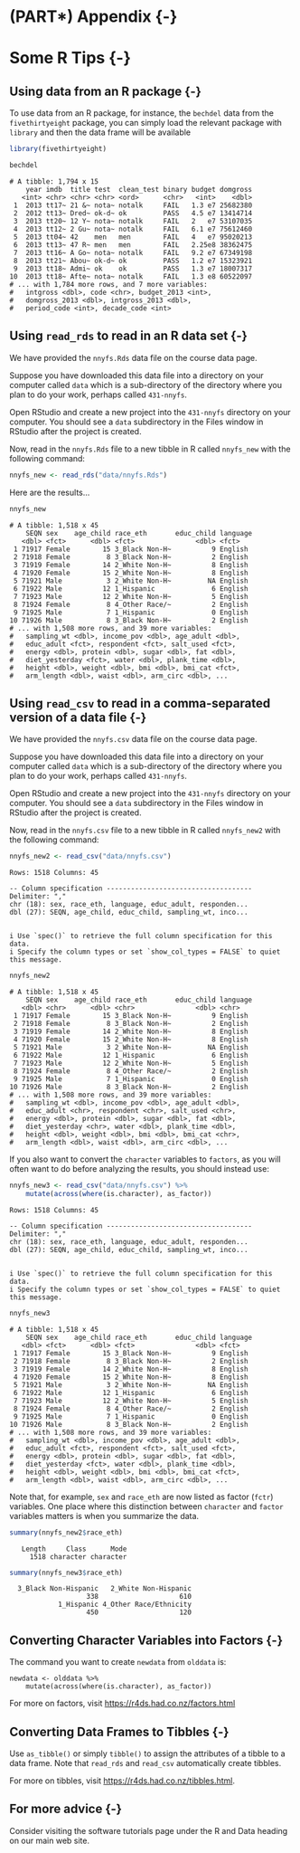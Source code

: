 # (PART\*) Appendix {-}

# Some R Tips {-}

## Using data from an R package {-}

To use data from an R package, for instance, the `bechdel` data from the `fivethirtyeight` package, you can simply load the relevant package with `library` and then the data frame will be available


```r
library(fivethirtyeight)

bechdel
```

```
# A tibble: 1,794 x 15
    year imdb  title test  clean_test binary budget domgross
   <int> <chr> <chr> <chr> <ord>      <chr>   <int>    <dbl>
 1  2013 tt17~ 21 &~ nota~ notalk     FAIL   1.3 e7 25682380
 2  2012 tt13~ Dred~ ok-d~ ok         PASS   4.5 e7 13414714
 3  2013 tt20~ 12 Y~ nota~ notalk     FAIL   2   e7 53107035
 4  2013 tt12~ 2 Gu~ nota~ notalk     FAIL   6.1 e7 75612460
 5  2013 tt04~ 42    men   men        FAIL   4   e7 95020213
 6  2013 tt13~ 47 R~ men   men        FAIL   2.25e8 38362475
 7  2013 tt16~ A Go~ nota~ notalk     FAIL   9.2 e7 67349198
 8  2013 tt21~ Abou~ ok-d~ ok         PASS   1.2 e7 15323921
 9  2013 tt18~ Admi~ ok    ok         PASS   1.3 e7 18007317
10  2013 tt18~ Afte~ nota~ notalk     FAIL   1.3 e8 60522097
# ... with 1,784 more rows, and 7 more variables:
#   intgross <dbl>, code <chr>, budget_2013 <int>,
#   domgross_2013 <dbl>, intgross_2013 <dbl>,
#   period_code <int>, decade_code <int>
```

## Using `read_rds` to read in an R data set {-}

We have provided the `nnyfs.Rds` data file on the course data page.

Suppose you have downloaded this data file into a directory on your computer called `data` which is a sub-directory of the directory where you plan to do your work, perhaps called `431-nnyfs`.

Open RStudio and create a new project into the `431-nnyfs` directory on your computer. You should see a `data` subdirectory in the Files window in RStudio after the project is created.

Now, read in the `nnyfs.Rds` file to a new tibble in R called `nnyfs_new` with the following command:


```r
nnyfs_new <- read_rds("data/nnyfs.Rds")
```
 
Here are the results...


```r
nnyfs_new
```

```
# A tibble: 1,518 x 45
    SEQN sex    age_child race_eth       educ_child language
   <dbl> <fct>      <dbl> <fct>               <dbl> <fct>   
 1 71917 Female        15 3_Black Non-H~          9 English 
 2 71918 Female         8 3_Black Non-H~          2 English 
 3 71919 Female        14 2_White Non-H~          8 English 
 4 71920 Female        15 2_White Non-H~          8 English 
 5 71921 Male           3 2_White Non-H~         NA English 
 6 71922 Male          12 1_Hispanic              6 English 
 7 71923 Male          12 2_White Non-H~          5 English 
 8 71924 Female         8 4_Other Race/~          2 English 
 9 71925 Male           7 1_Hispanic              0 English 
10 71926 Male           8 3_Black Non-H~          2 English 
# ... with 1,508 more rows, and 39 more variables:
#   sampling_wt <dbl>, income_pov <dbl>, age_adult <dbl>,
#   educ_adult <fct>, respondent <fct>, salt_used <fct>,
#   energy <dbl>, protein <dbl>, sugar <dbl>, fat <dbl>,
#   diet_yesterday <fct>, water <dbl>, plank_time <dbl>,
#   height <dbl>, weight <dbl>, bmi <dbl>, bmi_cat <fct>,
#   arm_length <dbl>, waist <dbl>, arm_circ <dbl>, ...
```

## Using `read_csv` to read in a comma-separated version of a data file {-}

We have provided the `nnyfs.csv` data file on the course data page.

Suppose you have downloaded this data file into a directory on your computer called `data` which is a sub-directory of the directory where you plan to do your work, perhaps called `431-nnyfs`.

Open RStudio and create a new project into the `431-nnyfs` directory on your computer. You should see a `data` subdirectory in the Files window in RStudio after the project is created.

Now, read in the `nnyfs.csv` file to a new tibble in R called `nnyfs_new2` with the following command:


```r
nnyfs_new2 <- read_csv("data/nnyfs.csv")
```

```
Rows: 1518 Columns: 45
```

```
-- Column specification ------------------------------------
Delimiter: ","
chr (18): sex, race_eth, language, educ_adult, responden...
dbl (27): SEQN, age_child, educ_child, sampling_wt, inco...
```

```

i Use `spec()` to retrieve the full column specification for this data.
i Specify the column types or set `show_col_types = FALSE` to quiet this message.
```

```r
nnyfs_new2
```

```
# A tibble: 1,518 x 45
    SEQN sex    age_child race_eth       educ_child language
   <dbl> <chr>      <dbl> <chr>               <dbl> <chr>   
 1 71917 Female        15 3_Black Non-H~          9 English 
 2 71918 Female         8 3_Black Non-H~          2 English 
 3 71919 Female        14 2_White Non-H~          8 English 
 4 71920 Female        15 2_White Non-H~          8 English 
 5 71921 Male           3 2_White Non-H~         NA English 
 6 71922 Male          12 1_Hispanic              6 English 
 7 71923 Male          12 2_White Non-H~          5 English 
 8 71924 Female         8 4_Other Race/~          2 English 
 9 71925 Male           7 1_Hispanic              0 English 
10 71926 Male           8 3_Black Non-H~          2 English 
# ... with 1,508 more rows, and 39 more variables:
#   sampling_wt <dbl>, income_pov <dbl>, age_adult <dbl>,
#   educ_adult <chr>, respondent <chr>, salt_used <chr>,
#   energy <dbl>, protein <dbl>, sugar <dbl>, fat <dbl>,
#   diet_yesterday <chr>, water <dbl>, plank_time <dbl>,
#   height <dbl>, weight <dbl>, bmi <dbl>, bmi_cat <chr>,
#   arm_length <dbl>, waist <dbl>, arm_circ <dbl>, ...
```
 
If you also want to convert the `character` variables to `factors`, as you will often want to do before analyzing the results, you should instead use:


```r
nnyfs_new3 <- read_csv("data/nnyfs.csv") %>%
    mutate(across(where(is.character), as_factor))
```

```
Rows: 1518 Columns: 45
```

```
-- Column specification ------------------------------------
Delimiter: ","
chr (18): sex, race_eth, language, educ_adult, responden...
dbl (27): SEQN, age_child, educ_child, sampling_wt, inco...
```

```

i Use `spec()` to retrieve the full column specification for this data.
i Specify the column types or set `show_col_types = FALSE` to quiet this message.
```

```r
nnyfs_new3
```

```
# A tibble: 1,518 x 45
    SEQN sex    age_child race_eth       educ_child language
   <dbl> <fct>      <dbl> <fct>               <dbl> <fct>   
 1 71917 Female        15 3_Black Non-H~          9 English 
 2 71918 Female         8 3_Black Non-H~          2 English 
 3 71919 Female        14 2_White Non-H~          8 English 
 4 71920 Female        15 2_White Non-H~          8 English 
 5 71921 Male           3 2_White Non-H~         NA English 
 6 71922 Male          12 1_Hispanic              6 English 
 7 71923 Male          12 2_White Non-H~          5 English 
 8 71924 Female         8 4_Other Race/~          2 English 
 9 71925 Male           7 1_Hispanic              0 English 
10 71926 Male           8 3_Black Non-H~          2 English 
# ... with 1,508 more rows, and 39 more variables:
#   sampling_wt <dbl>, income_pov <dbl>, age_adult <dbl>,
#   educ_adult <fct>, respondent <fct>, salt_used <fct>,
#   energy <dbl>, protein <dbl>, sugar <dbl>, fat <dbl>,
#   diet_yesterday <fct>, water <dbl>, plank_time <dbl>,
#   height <dbl>, weight <dbl>, bmi <dbl>, bmi_cat <fct>,
#   arm_length <dbl>, waist <dbl>, arm_circ <dbl>, ...
```
Note that, for example, `sex` and `race_eth` are now listed as factor (`fctr`) variables. One place where this distinction between `character` and `factor` variables matters is when you summarize the data.


```r
summary(nnyfs_new2$race_eth)
```

```
   Length     Class      Mode 
     1518 character character 
```


```r
summary(nnyfs_new3$race_eth)
```

```
  3_Black Non-Hispanic   2_White Non-Hispanic 
                   338                    610 
            1_Hispanic 4_Other Race/Ethnicity 
                   450                    120 
```

## Converting Character Variables into Factors {-}

The command you want to create `newdata` from `olddata` is:

```
newdata <- olddata %>%
    mutate(across(where(is.character), as_factor))
```

For more on factors, visit https://r4ds.had.co.nz/factors.html

## Converting Data Frames to Tibbles {-}

Use `as_tibble()` or simply `tibble()` to assign the attributes of a tibble to a data frame. Note that `read_rds` and `read_csv` automatically create tibbles.

For more on tibbles, visit https://r4ds.had.co.nz/tibbles.html.

## For more advice {-}

Consider visiting the software tutorials page under the R and Data heading on our main web site.
